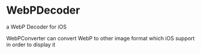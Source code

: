 # WebPDecoder
a WebP Decoder for iOS

WebPConverter can convert WebP to other image format which iOS support in order to display it 

